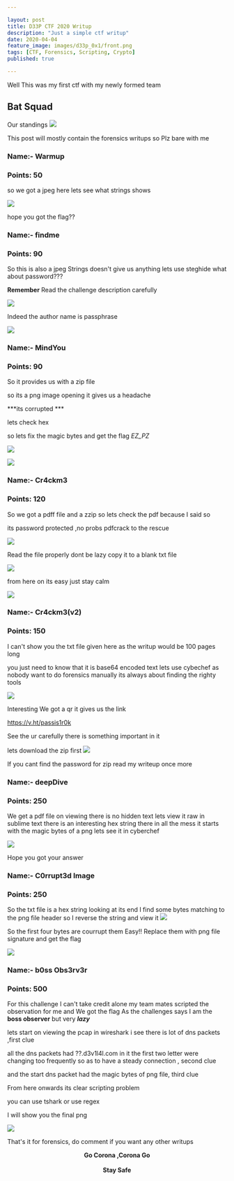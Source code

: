 ```yaml
---

layout: post
title: D33P CTF 2020 Writup
description: "Just a simple ctf writup"
date: 2020-04-04
feature_image: images/d33p_0x1/front.png
tags: [CTF, Forensics, Scripting, Crypto]
published: true

---
```



<!--more-->

Well This was my first ctf with my newly formed team 
## Bat Squad
Our standings
![](images/d33p_0x1/4.png)


This post will mostly contain the forensics writups so Plz bare with me

### Name:- Warmup
### Points: 50

so we got a jpeg here lets see what strings  shows

![](images/d33p_0x1/1.png)

hope you got the flag??

### Name:- findme
### Points: 90

So this is also a jpeg 
Strings doesn't give us anything
lets use steghide
what about password???

**Remember**
Read the challenge description carefully

![](images/d33p_0x1/2.png)

Indeed the author name is passphrase

![](images/d33p_0x1/3.png)

### Name:- MindYou
### Points: 90

So it provides us with a zip file 

so its a png image opening it gives us a headache

***its corrupted ***

lets check hex

so lets fix the magic bytes and get the flag *EZ_PZ*

![](images/d33p_0x1/5.png)

![](images/d33p_0x1/6.png)

### Name:- Cr4ckm3
### Points: 120

So we got a pdff file and a zzip so lets check the pdf because I said so

its password protected ,no probs pdfcrack to the rescue

![](images/d33p_0x1/7.png)

Read the file properly dont be lazy copy it to a blank txt file

![](images/d33p_0x1/8.jpg)

from here on its easy just stay calm 

![](images/d33p_0x1/9.png)

### Name:- Cr4ckm3(v2)
### Points: 150

I can't show you the txt file given here as the writup would be 100 pages long 

you just need to know that it is base64 encoded text lets use cybechef as nobody want to do forensics manually its always about finding the righty tools

![](images/d33p_0x1/10.png)


Interesting 
We got a qr it gives us the link

https://v.ht/passis1r0k

See the ur carefully there is something important in it

lets download the zip first
![](images/d33p_0x1/11.png)


If you cant find the password for zip read my writeup once more

### Name:- deepDive
### Points: 250

We get a pdf file 
on viewing there is no hidden text
lets view it raw in sublime text 
there is an interesting hex string there in all the mess
it starts with the magic bytes of a png lets see it in cyberchef

![](images/d33p_0x1/12.png)

Hope you got your answer

### Name:- C0rrupt3d Image
### Points: 250

So the txt  file is a hex string looking at its end I find some bytes matching to the png file header so I reverse the string and view it 
![](images/d33p_0x1/13.png)

So the first four bytes are courrupt them 
Easy!!
Replace them with png file signature and get the flag

![](images/d33p_0x1/14.png)

### Name:- b0ss Obs3rv3r
### Points: 500

For this challenge I can't take credit alone my team mates scripted the observation for me
and We got the flag
As the challenges says I am the **boss observer**
but very ***lazy***

lets start 
on viewing the pcap in wireshark i see there is lot of dns packets ,first clue

all the dns packets had ??.d3v1l4l.com in it the first two letter were changing too frequently so as to have a steady connection , second clue

and the start dns packet had the magic bytes of png file, third clue

From here onwards its clear scripting problem

you can use tshark or use regex 

I will show you the final png

![](images/d33p_0x1/15.png)


That's it for forensics, do comment if you want any other writups

<center><b>Go Corona ,Corona Go</b> </center><br>
<center><b>Stay Safe</b> </center>